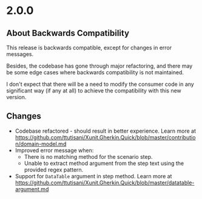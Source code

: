 # 2.0.0

## About Backwards Compatibility

This release is backwards compatible, except for changes in error messages.

Besides, the codebase has gone through major refactoring, and there may be some edge cases where backwards compatibility is not maintained.

I don't expect that there will be a need to modify the consumer code in any significant way (if any at all) to achieve the compatibility with this new version.


## Changes

- Codebase refactored - should result in better experience. Learn more at https://github.com/ttutisani/Xunit.Gherkin.Quick/blob/master/contribution/domain-model.md
- Improved error message when:
  - There is no matching method for the scenario step.
  - Unable to extract method argument from the step text using the provided regex pattern.
- Support for `DataTable` argument in step method. Learn more at https://github.com/ttutisani/Xunit.Gherkin.Quick/blob/master/datatable-argument.md
